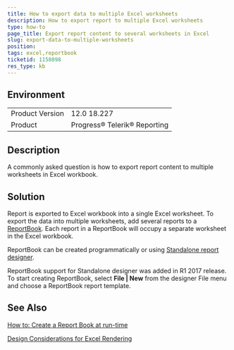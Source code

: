 ```yaml
---
title: How to export data to multiple Excel worksheets
description: How to export report to multiple Excel worksheets
type: how-to
page_title: Export report content to several worksheets in Excel
slug: export-data-to-multiple-worksheets
position: 
tags: excel,reportbook
ticketid: 1158098
res_type: kb
---
```


## Environment
<table>
	<tr>
		<td>Product Version</td>
		<td>12.0 18.227</td>
	</tr>
	<tr>
		<td>Product</td>
		<td>Progress® Telerik® Reporting </td>
	</tr>
</table>


## Description

A commonly asked question is how to export report content to multiple worksheets in Excel workbook.

## Solution

Report is exported to Excel workbook into a single Excel worksheet. To export the data into multiple worksheets, add several reports to a [ReportBook](https://docs.telerik.com/reporting/designing-reports-general-explanation).
Each report in a ReportBook will occupy a separate worksheet in the Excel workbook.

ReportBook can be created programmatically or using [Standalone report designer](https://docs.telerik.com/reporting/standalone-report-designer).

ReportBook support for Standalone designer was added in R1 2017 release. To start creating ReportBook, select **File | New** from the designer File menu and choose a ReportBook report template.

## See Also
[How to: Create a Report Book at run-time](https://docs.telerik.com/reporting/designing-reports-reportbook-creating-reportbook-run-time)

[Design Considerations for Excel Rendering](https://docs.telerik.com/reporting/designing-reports-considerations-excel)

